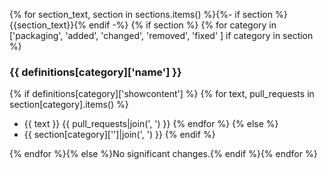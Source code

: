 {% for section_text, section in sections.items() %}{%- if section %}{{section_text}}{% endif -%}
{% if section %}
{% for category in ['packaging', 'added', 'changed', 'removed', 'fixed' ] if category in section %}
### {{ definitions[category]['name'] }}

{% if definitions[category]['showcontent'] %}
{% for text, pull_requests in section[category].items() %}
- {{ text }} {{ pull_requests|join(', ') }}
{% endfor %}
{% else %}
- {{ section[category]['']|join(', ') }}
{% endif %}

{% endfor %}{% else %}No significant changes.{% endif %}{% endfor %}
